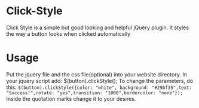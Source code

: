 # Click-Style

Click Style is a simple but good looking and helpful jQuery plugin.  It styles the way a button looks when clicked automatically

# Usage
Put the jquery file and the css file(optional) into your website directory.
In your jquery script add: $(button).clickStyle();
To change the parameters, do this: ``` $(button).clickStyle({color: "white", background: "#29bf35",text: "Success!",rotate: "yes",transition: "1000",bordercolor: "none"}); ```
Inside the quotation marks change it to your desires.
